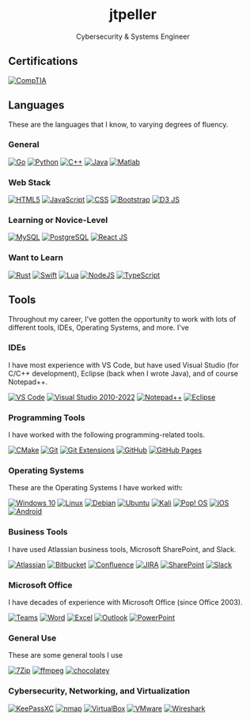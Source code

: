 <h1 align="center">jtpeller</h1>

<p align="center"> Cybersecurity & Systems Engineer </p>

## Certifications

[![CompTIA](https://img.shields.io/badge/Security+-black?style=for-the-badge&logo=CompTIA)](https://www.comptia.org/certifications/security)

## Languages

These are the languages that I know, to varying degrees of fluency.

### General

[![Go](https://img.shields.io/badge/Go-black?style=for-the-badge&logo=go)](https://go.dev/)
[![Python](https://img.shields.io/badge/Python-black?style=for-the-badge&logo=python)](https://www.python.org/)
[![C++](https://img.shields.io/badge/C++-black?style=for-the-badge&logo=c%2B%2B)](https://isocpp.org/)
[![Java](https://img.shields.io/badge/Java-black?style=for-the-badge)](https://www.java.com/)
[![Matlab](https://img.shields.io/badge/Matlab-black?style=for-the-badge)](https://www.mathworks.com/products/matlab.html)

### Web Stack

[![HTML5](https://img.shields.io/badge/HTML-black?style=for-the-badge&logo=HTML5)](https://html.spec.whatwg.org/)
[![JavaScript](https://img.shields.io/badge/JavaScript-black?style=for-the-badge&logo=JavaScript)](https://developer.mozilla.org/en-US/docs/Web/JavaScript)
[![CSS](https://img.shields.io/badge/CSS-black?style=for-the-badge&logo=CSS)](https://www.w3.org/TR/CSS/#css)
[![Bootstrap](https://img.shields.io/badge/Bootstrap-black?style=for-the-badge&logo=bootstrap)](https://getbootstrap.com/)
[![D3 JS](https://img.shields.io/badge/d3%20js-black?style=for-the-badge&logo=d3)](https://d3js.org/)

### Learning or Novice-Level

[![MySQL](https://img.shields.io/badge/MySQL-black?style=for-the-badge&logo=mysql)](https://www.mysql.com/)
[![PostgreSQL](https://img.shields.io/badge/PostgreSQL-black?style=for-the-badge&logo=PostgreSQL)](https://www.postgresql.org/)
[![React JS](https://img.shields.io/badge/React_JS-black?style=for-the-badge&logo=React)](https://react.dev)

### Want to Learn

[![Rust](https://img.shields.io/badge/Rust-black?style=for-the-badge&logo=rust)](https://www.rust-lang.org/)
[![Swift](https://img.shields.io/badge/Swift-black?style=for-the-badge&logo=Swift)](https://www.swift.org/)
[![Lua](https://img.shields.io/badge/Lua-black?style=for-the-badge&logo=Lua&logoColor=2C2D72)](https://www.lua.org/)
[![NodeJS](https://img.shields.io/badge/Node_JS-black?style=for-the-badge&logo=Node.JS)](https://nodejs.org/)
[![TypeScript](https://img.shields.io/badge/TypeScript-black?style=for-the-badge&logo=TypeScript)](https://www.typescriptlang.org/)

## Tools

Throughout my career, I've gotten the opportunity to work with lots of different tools, IDEs, Operating Systems, and more. I've

### IDEs

I have most experience with VS Code, but have used Visual Studio (for C/C++ development), Eclipse (back when I wrote Java), and of course Notepad++.

[![VS Code](https://img.shields.io/badge/VS_Code-black?style=for-the-badge)](https://code.visualstudio.com/)
[![Visual Studio 2010-2022](https://img.shields.io/badge/Visual_Studio-black?style=for-the-badge)](https://visualstudio.microsoft.com/)
[![Notepad++](https://img.shields.io/badge/Notepad++-black?style=for-the-badge&logo=notepad%2B%2B)](https://notepad-plus-plus.org/downloads/)
[![Eclipse](https://img.shields.io/badge/Eclipse-black?style=for-the-badge&logo=eclipse)](https://www.eclipse.org/downloads/)

### Programming Tools

I have worked with the following programming-related tools.

[![CMake](https://img.shields.io/badge/CMake-black?style=for-the-badge&logo=cmake&logoColor=blue)](https://cmake.org/)
[![Git](https://img.shields.io/badge/Git-black?style=for-the-badge&logo=git)](https://git-scm.com/downloads)
[![Git Extensions](https://img.shields.io/badge/Git_Extensions-black?style=for-the-badge&logo=git%20extensions&logoColor=red)](https://gitextensions.github.io/)
[![GitHub](https://img.shields.io/badge/GitHub-black?style=for-the-badge&logo=github&logoColor=181717)](https://github.com/)
[![GitHub Pages](https://img.shields.io/badge/GitHub_Pages-black?style=for-the-badge&logo=github%20pages&logoColor=222222)](https://pages.github.com/)

### Operating Systems

These are the Operating Systems I have worked with:

[![Windows 10](https://img.shields.io/badge/Windows_10-black?style=for-the-badge)](https://www.microsoft.com/en-us/software-download/windows10)
[![Linux](https://img.shields.io/badge/Linux-black?style=for-the-badge&logo=linux)](https://kernel.org/)
[![Debian](https://img.shields.io/badge/Debian-black?style=for-the-badge&logo=Debian&logoColor=A81D33)](https://www.debian.org/)
[![Ubuntu](https://img.shields.io/badge/Ubuntu-black?style=for-the-badge&logo=Ubuntu)](https://ubuntu.com/)
[![Kali](https://img.shields.io/badge/Kali-black?style=for-the-badge&logo=kali%20linux&logoColor=557C94)](https://www.kali.org/)
[![Pop! OS](https://img.shields.io/badge/Pop!_OS-black?style=for-the-badge&logo=Pop!_OS&logoColor=48B9C7)](https://pop.system76.com/)
[![iOS](https://img.shields.io/badge/iOS-black?style=for-the-badge&logo=iOS)](https://www.apple.com/ios)
[![Android](https://img.shields.io/badge/Android-black?style=for-the-badge&logo=Android)](https://www.android.com/)

### Business Tools

I have used Atlassian business tools, Microsoft SharePoint, and Slack.

[![Atlassian](https://img.shields.io/badge/Atlassian-black?style=for-the-badge&logo=Atlassian&logoColor=0052CC)](https://www.atlassian.com/)
[![Bitbucket](https://img.shields.io/badge/Bitbucket-black?style=for-the-badge&logo=Bitbucket&logoColor=0052CC)](https://www.atlassian.com/software/bitbucket)
[![Confluence](https://img.shields.io/badge/Confluence-black?style=for-the-badge&logo=Confluence&logoColor=0052CC)](https://www.atlassian.com/software/confluence)
[![JIRA](https://img.shields.io/badge/Jira-black?style=for-the-badge&logo=Jira&logoColor=0052CC)](https://www.atlassian.com/software/jira)
[![SharePoint](https://img.shields.io/badge/SharePoint-black?style=for-the-badge&logo=google%20docs&logoColor=38c5cf)](https://www.microsoft.com/en-us/microsoft-365/sharepoint/collaboration)
[![Slack](https://img.shields.io/badge/Slack-black?style=for-the-badge&logo=slack&logoColor=4A154B)](https://slack.com/)

### Microsoft Office

I have decades of experience with Microsoft Office (since Office 2003).

[![Teams](https://img.shields.io/badge/Teams-black?style=for-the-badge&logo=google%20chat&logoColor=464EB8)](https://www.microsoft.com/en-us/microsoft-teams/group-chat-software)
[![Word](https://img.shields.io/badge/Word-black?style=for-the-badge&logo=google%20docs)](https://www.microsoft.com/en-us/microsoft-365/word)
[![Excel](https://img.shields.io/badge/Excel-black?style=for-the-badge&logo=google%20sheets)](https://www.microsoft.com/en-us/microsoft-365/excel)
[![Outlook](https://img.shields.io/badge/Outlook-black?style=for-the-badge&logo=mail.ru&logoColor=yellow)](https://www.microsoft.com/en-us/microsoft-365/outlook)
[![PowerPoint](https://img.shields.io/badge/PowerPoint-black?style=for-the-badge&logo=google%20slides&logoColor=red)](https://www.microsoft.com/en-us/microsoft-365/powerpoint)

### General Use

These are some general tools I use

[![7Zip](https://img.shields.io/badge/7Zip-black?style=for-the-badge&logo=7zip)](https://www.7-zip.org/)
[![ffmpeg](https://img.shields.io/badge/ffmpeg-black?style=for-the-badge&logo=ffmpeg&logoColor=007808)](https://ffmpeg.org/)
[![chocolatey](https://img.shields.io/badge/chocolatey-black?style=for-the-badge&logo=chocolatey&logoColor=80B5E3)](https://chocolatey.org/)

### Cybersecurity, Networking, and Virtualization

[![KeePassXC](https://img.shields.io/badge/KeePassXC-black?style=for-the-badge&logo=keepassxc)](https://keepassxc.org/)
[![nmap](https://img.shields.io/badge/nmap-black?style=for-the-badge&logo=nmap)](https://nmap.org/)
[![VirtualBox](https://img.shields.io/badge/VirtualBox-black?style=for-the-badge&logo=VirtualBox&logoColor=2F61B4)](https://www.virtualbox.org/)
[![VMware](https://img.shields.io/badge/VMware-black?style=for-the-badge&logo=VMware&logoColor=607078)](https://www.vmware.com/)
[![Wireshark](https://img.shields.io/badge/Wireshark-black?style=for-the-badge&logo=Wireshark&logoColor=1679A7)](https://www.wireshark.org/)
